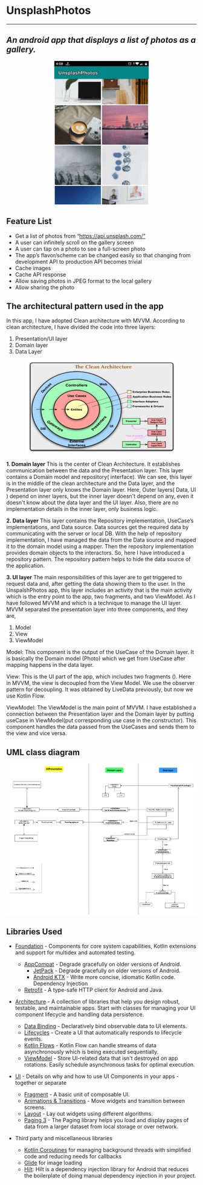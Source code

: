 # UnsplashPhotos
--------------
## _An android app that displays a list of photos as a gallery._

<html>
<body>
<p align="center"><img src="https://github.com/jhnaiem/UnsplashPhotos/blob/develop/Mockup/ezgif.com-gif-maker.gif" width="250" height="380"/></p>
</body>
</html>

## Feature List

- Get a list of photos from “https://api.unsplash.com/”
- A user can infinitely scroll on the gallery screen
- A user can tap on a photo to see a full-screen photo
- The app’s flavor/scheme can be changed easily so that changing from development API to production API becomes trivial
- Cache images
- Cache API response
- Allow saving photos in JPEG format to the local gallery
- Allow sharing the photo

## The architectural pattern used in the app
In this app, I have adopted Clean architecture with MVVM. According to clean architecture, I have divided the code into three layers:
1. Presentation/UI layer
2. Domain layer
3. Data Layer
<html>
<body>
<p align="center"><img src="https://github.com/jhnaiem/UnsplashPhotos/blob/develop/Mockup/1_uQYJsu2agzmjp9s_eEieeA.png" width="400" height="250"/></p>
</body>
</html>

**1. Domain layer**
This is the center of Clean Architecture. It establishes communication between the data and the Presentation layer. This layer contains a Domain model and repository( interface). We can see, this layer is in the middle of the clean architecture and the Data layer, and the Presentation layer only knows the Domain layer. Here, Outer layers( Data, UI ) depend on inner layers, but the inner layer doesn't depend on any, even it doesn't know about the data layer and the UI layer. Also, there are no implementation details in the inner layer, only business logic.

**2. Data layer**
This layer contains the Repository implementation, UseCase’s implementations, and Data source. Data sources get the required data by communicating with the server or local DB. With the help of repository implementation, I have managed the data from the Data source and mapped it to the domain model using a mapper. Then the repository implementation provides domain objects to the interactors. So, here I have introduced a repository pattern. The repository pattern helps to hide the data source of the application.

**3. UI layer**
The main responsibilities of this layer are to get triggered to request data and, after getting the data showing them to the user.
In the UnspalshPhotos app, this layer includes an activity that is the main activity which is the entry point to the app, two fragments, and two ViewModel. As I have followed MVVM and which is a technique to manage the UI layer. MVVM separated the presentation layer into three components, and they are,
1. Model
2. View
3. ViewModel

Model:
This component is the output of the UseCase of the Domain layer. It is basically the Domain model (Photo) which we get from UseCase after mapping happens in the data layer.

View:
This is the UI part of the app, which includes two fragments (). Here in MVVM, the view is decoupled from the View Model. We use the observer pattern for decoupling. It was obtained by LiveData previously, but now we use Kotlin Flow.

ViewModel:
The ViewModel is the main point of MVVM. I have established a connection between the Presentation layer and the Domain layer by putting useCase in ViewModel(put corresponding use case in the constructor). This component handles the data passed from the UseCases and sends them to the view and vice versa.

UML class diagram
--------------
<html>
<body>
<p align="center"><img src="https://github.com/jhnaiem/UnsplashPhotos/blob/develop/Mockup/UML2.jpeg" width="600" height="400"/></p>
</body>
</html>

Libraries Used
--------------
* [Foundation][0] - Components for core system capabilities, Kotlin extensions and support for multidex and automated testing.
    * [AppCompat][1] - Degrade gracefully on older versions of Android.
      * [JetPack][1] - Degrade gracefully on older versions of Android.
      * [Android KTX][2] - Write more concise, idiomatic Kotlin code.
      Dependency Injection
    * [Retrofit][42] - A type-safe HTTP client for Android and Java.

*  [Architecture][10] - A collection of libraries that help you design robust, testable, and maintainable apps. Start with classes for managing your UI component lifecycle and handling data persistence.
    * [Data Binding][11] - Declaratively bind observable data to UI elements.
    * [Lifecycles][12] - Create a UI that automatically responds to lifecycle events.
    * [Kotlin Flows][13] - Kotlin Flow can handle streams of data asynchronously which is being executed sequentially.
    * [ViewModel][17] - Store UI-related data that isn't destroyed on app rotations. Easily schedule asynchronous tasks for optimal execution.

* [UI][30] - Details on why and how to use UI Components in your apps - together or separate
    * [Fragment][34] - A basic unit of composable UI.
    * [Animations & Transitions][31] - Move widgets and transition between screens.
    * [Layout][35] - Lay out widgets using different algorithms.
    * [Paging 3][40] - The Paging library helps you load and display pages of data from a larger dataset from local storage or over network.
* Third party and miscellaneous libraries
    * [Kotlin Coroutines][91] for managing background threads with simplified code and reducing needs for callbacks
    * [Glide][90] for image loading
    * [Hilt][92]: Hilt is a dependency injection library for Android that reduces the boilerplate of doing manual dependency injection in your project.

[0]: https://developer.android.com/jetpack/components
[1]: https://developer.android.com/topic/libraries/support-library/packages#v7-appcompat
[2]: https://developer.android.com/kotlin/ktx
[4]: https://developer.android.com/training/testing/
[10]: https://developer.android.com/jetpack/arch/
[11]: https://developer.android.com/topic/libraries/data-binding/
[12]: https://developer.android.com/topic/libraries/architecture/lifecycle
[13]: https://developer.android.com/kotlin/flow
[14]: https://developer.android.com/topic/libraries/architecture/navigation/
[16]: https://developer.android.com/topic/libraries/architecture/room
[17]: https://developer.android.com/topic/libraries/architecture/viewmodel
[18]: https://developer.android.com/topic/libraries/architecture/workmanager
[30]: https://developer.android.com/guide/topics/ui
[31]: https://developer.android.com/training/animation/
[34]: https://developer.android.com/guide/components/fragments
[35]: https://developer.android.com/guide/topics/ui/declaring-layout
[91]: https://kotlinlang.org/docs/reference/coroutines-overview.html
[90]: https://bumptech.github.io/glide/
[92]: https://developer.android.com/training/dependency-injection/hilt-android
[93]: https://developer.android.com/training/dependency-injection
[40]: https://developer.android.com/topic/libraries/architecture/paging/v3-migration
[41]: https://developer.android.com/training/dependency-injection/hilt-android
[42]: https://square.github.io/retrofit/
